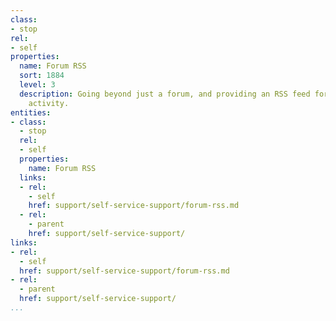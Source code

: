 ```yaml
---
class:
- stop
rel:
- self
properties:
  name: Forum RSS
  sort: 1884
  level: 3
  description: Going beyond just a forum, and providing an RSS feed for all forum
    activity.
entities:
- class:
  - stop
  rel:
  - self
  properties:
    name: Forum RSS
  links:
  - rel:
    - self
    href: support/self-service-support/forum-rss.md
  - rel:
    - parent
    href: support/self-service-support/
links:
- rel:
  - self
  href: support/self-service-support/forum-rss.md
- rel:
  - parent
  href: support/self-service-support/
...
```

